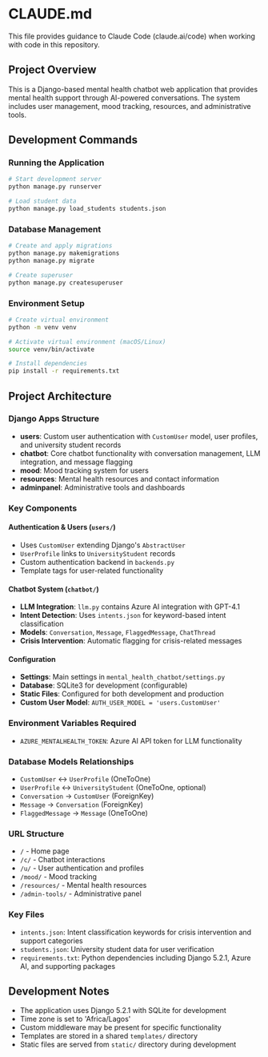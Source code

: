 # CLAUDE.md

This file provides guidance to Claude Code (claude.ai/code) when working with code in this repository.

## Project Overview

This is a Django-based mental health chatbot web application that provides mental health support through AI-powered conversations. The system includes user management, mood tracking, resources, and administrative tools.

## Development Commands

### Running the Application
```bash
# Start development server
python manage.py runserver

# Load student data
python manage.py load_students students.json
```

### Database Management
```bash
# Create and apply migrations
python manage.py makemigrations
python manage.py migrate

# Create superuser
python manage.py createsuperuser
```

### Environment Setup
```bash
# Create virtual environment
python -m venv venv

# Activate virtual environment (macOS/Linux)
source venv/bin/activate

# Install dependencies
pip install -r requirements.txt
```

## Project Architecture

### Django Apps Structure
- **users**: Custom user authentication with `CustomUser` model, user profiles, and university student records
- **chatbot**: Core chatbot functionality with conversation management, LLM integration, and message flagging
- **mood**: Mood tracking system for users
- **resources**: Mental health resources and contact information
- **adminpanel**: Administrative tools and dashboards

### Key Components

#### Authentication & Users (`users/`)
- Uses `CustomUser` extending Django's `AbstractUser`
- `UserProfile` links to `UniversityStudent` records
- Custom authentication backend in `backends.py`
- Template tags for user-related functionality

#### Chatbot System (`chatbot/`)
- **LLM Integration**: `llm.py` contains Azure AI integration with GPT-4.1
- **Intent Detection**: Uses `intents.json` for keyword-based intent classification
- **Models**: `Conversation`, `Message`, `FlaggedMessage`, `ChatThread`
- **Crisis Intervention**: Automatic flagging for crisis-related messages

#### Configuration
- **Settings**: Main settings in `mental_health_chatbot/settings.py`
- **Database**: SQLite3 for development (configurable)
- **Static Files**: Configured for both development and production
- **Custom User Model**: `AUTH_USER_MODEL = 'users.CustomUser'`

### Environment Variables Required
- `AZURE_MENTALHEALTH_TOKEN`: Azure AI API token for LLM functionality

### Database Models Relationships
- `CustomUser` ↔ `UserProfile` (OneToOne)
- `UserProfile` ↔ `UniversityStudent` (OneToOne, optional)
- `Conversation` → `CustomUser` (ForeignKey)
- `Message` → `Conversation` (ForeignKey)
- `FlaggedMessage` → `Message` (OneToOne)

### URL Structure
- `/` - Home page
- `/c/` - Chatbot interactions
- `/u/` - User authentication and profiles
- `/mood/` - Mood tracking
- `/resources/` - Mental health resources
- `/admin-tools/` - Administrative panel

### Key Files
- `intents.json`: Intent classification keywords for crisis intervention and support categories
- `students.json`: University student data for user verification
- `requirements.txt`: Python dependencies including Django 5.2.1, Azure AI, and supporting packages

## Development Notes

- The application uses Django 5.2.1 with SQLite for development
- Time zone is set to 'Africa/Lagos'
- Custom middleware may be present for specific functionality
- Templates are stored in a shared `templates/` directory
- Static files are served from `static/` directory during development